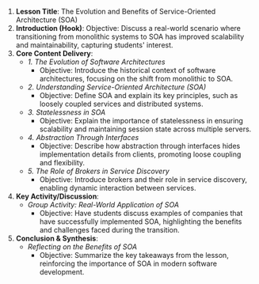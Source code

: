  1. **Lesson Title**: The Evolution and Benefits of Service-Oriented Architecture (SOA)
2. **Introduction (Hook)**: Objective: Discuss a real-world scenario where transitioning from monolithic systems to SOA has improved scalability and maintainability, capturing students' interest.
3. **Core Content Delivery**: 
   - *1. The Evolution of Software Architectures*
     - Objective: Introduce the historical context of software architectures, focusing on the shift from monolithic to SOA.
   - *2. Understanding Service-Oriented Architecture (SOA)*
     - Objective: Define SOA and explain its key principles, such as loosely coupled services and distributed systems.
   - *3. Statelessness in SOA*
     - Objective: Explain the importance of statelessness in ensuring scalability and maintaining session state across multiple servers.
   - *4. Abstraction Through Interfaces*
     - Objective: Describe how abstraction through interfaces hides implementation details from clients, promoting loose coupling and flexibility.
   - *5. The Role of Brokers in Service Discovery*
     - Objective: Introduce brokers and their role in service discovery, enabling dynamic interaction between services.
4. **Key Activity/Discussion**: 
   - *Group Activity: Real-World Application of SOA*
     - Objective: Have students discuss examples of companies that have successfully implemented SOA, highlighting the benefits and challenges faced during the transition.
5. **Conclusion & Synthesis**: 
   - *Reflecting on the Benefits of SOA*
     - Objective: Summarize the key takeaways from the lesson, reinforcing the importance of SOA in modern software development.